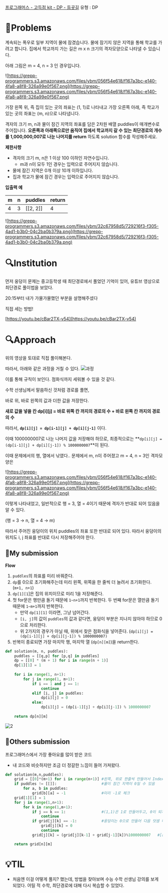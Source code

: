 

[프로그래머스 - 고득점 kit - DP - 등굣길](https://school.programmers.co.kr/learn/courses/30/lessons/42898)
유형 : DP

# 📖Problems

계속되는 폭우로 일부 지역이 물에 잠겼습니다. 물에 잠기지 않은 지역을 통해 학교를 가려고 합니다. 집에서 학교까지 가는 길은 m x n 크기의 격자모양으로 나타낼 수 있습니다.

아래 그림은 m = 4, n = 3 인 경우입니다.

![https://grepp-programmers.s3.amazonaws.com/files/ybm/056f54e618/f167a3bc-e140-4fa8-a8f8-326a99e0f567.png](https://grepp-programmers.s3.amazonaws.com/files/ybm/056f54e618/f167a3bc-e140-4fa8-a8f8-326a99e0f567.png)

가장 왼쪽 위, 즉 집이 있는 곳의 좌표는 (1, 1)로 나타내고 가장 오른쪽 아래, 즉 학교가 있는 곳의 좌표는 (m, n)으로 나타냅니다.

격자의 크기 m, n과 물이 잠긴 지역의 좌표를 담은 2차원 배열 puddles이 매개변수로 주어집니다. **오른쪽과 아래쪽으로만 움직여 집에서 학교까지 갈 수 있는 최단경로의 개수를 1,000,000,007로 나눈 나머지를 return** 하도록 solution 함수를 작성해주세요.

**제한사항**

- 격자의 크기 m, n은 1 이상 100 이하인 자연수입니다.
    - m과 n이 모두 1인 경우는 입력으로 주어지지 않습니다.
- 물에 잠긴 지역은 0개 이상 10개 이하입니다.
- 집과 학교가 물에 잠긴 경우는 입력으로 주어지지 않습니다.

**입출력 예**

| m | n | puddles | return |
| --- | --- | --- | --- |
| 4 | 3 | [[2, 2]] | 4 |

![https://grepp-programmers.s3.amazonaws.com/files/ybm/32c67958d5/729216f3-f305-4ad1-b3b0-04c2ba0b379a.png](https://grepp-programmers.s3.amazonaws.com/files/ybm/32c67958d5/729216f3-f305-4ad1-b3b0-04c2ba0b379a.png)

# 🔍Institution

먼저 웅덩이 문제는 중고등학생 때 최단경로에서 풀었던 기억이 있어, 유튜브 영상으로 최단경로 풀이법을 보았다.

20:15부터 내가 가물가물했던 부분을 설명해주셨다

직접 세는 방법!

[https://youtu.be/cBar2TX-v54](https://youtu.be/cBar2TX-v54)

# 🔍Approach

위의 영상을 토대로 직접 풀이해본다.

따라서, 아래와 같은 과정을 거칠 수 있다.
![과정](https://user-images.githubusercontent.com/101111603/218303497-f6545719-ee59-45ba-9a59-66995d861f73.gif)


이를 통해 규칙이 보인다. 점화식까지 세워볼 수 있을 것 같다.

수학 선생님께서 말씀하신 것처럼 경로를 풀면,

바로 위, 바로 왼쪽의 값과 더한 값을 저장한다. 

**새로 값을 넣을 칸 dp[i][j] = 바로 위쪽 칸 까지의 경로의 수 + 바로 왼쪽 칸 까지의 경로의 수**

따라서, **`dp[i][j] = dp[i-1][j] + dp[i][j-1]`** 이다. 

이때 1000000007로 나눈 나머지 값을 저장해야 하므로, 최종적으로는 **`dp[i][j] = (dp[i-1][j] + dp[i][j-1]) % 1000000007`**이 된다.  

이때 문제에서의 행, 열에서 낚였다.. 문제에서 m, n이 주어졌고 m = 4, n = 3인 격자모양은 

![https://grepp-programmers.s3.amazonaws.com/files/ybm/056f54e618/f167a3bc-e140-4fa8-a8f8-326a99e0f567.png](https://grepp-programmers.s3.amazonaws.com/files/ybm/056f54e618/f167a3bc-e140-4fa8-a8f8-326a99e0f567.png)

이렇게 나타내었고, 일반적으로 행 = 3, 열 = 4이기 때문에 격자가 반대로 되어 있음을 알 수 있다.  

(행 = 3 → n, 열 = 4 → m)

따라서 주어진 웅덩이의 위치 puddles의 좌표 또한 반대로 되어 있다. 따라서 웅덩이의 위치도 i, j 좌표를 반대로 다시 저장해주어야 한다.

## 🚩My submission

**Flow** 

1. `puddles`의 좌표를 미리 바꿔준다.
2. `dp`를 0으로 초기화해주는데 미리 왼쪽, 위쪽을 한 줄씩 더 늘려서 초기화한다. (`m+1, n+1`)
3. `dp[1][1`]은 집의 위치이므로 미리 1을 저장해준다.
4. 첫 for문은 행만큼 돌기 때문에 `1~n+1`까지 반복한다. 두 번째 for문은 열만큼 돌기 때문에 `1~m+1`까지 반복한다.
    - 만약 `dp[1][1]` 이라면, 그냥 넘어간다.
    - `[i, j]`의 값이 `puddles`의 값과 같다면, 웅덩이 부분은 지나지 않아야 하므로 0으로 처리한다.
    - 위 2가지의 경우가 아닐 때, 위에서 찾은 점화식을 넣어준다. (`dp[i][j] = (dp[i-1][j] + dp[i][j-1]) % 1000000007)`
5. 반복이 종료되면 가장 마지막 행, 마지막 열 (`dp[n][m]`)을 return한다.

```python
def solution(m, n, puddles):
    puddles = [[q,p] for [p,q] in puddles]  
    dp = [[0] * (m + 1) for i in range(n + 1)] 
    dp[1][1] = 1
    
    for i in range(1, n+1):
        for j in range(1, m+1):
            if i == 1 and j == 1:
                continue
            elif [i, j] in puddles:
                dp[i][j] = 0
            else:
                dp[i][j] = (dp[i-1][j] + dp[i][j-1]) % 1000000007
                
    return dp[n][m]
```
![2](https://user-images.githubusercontent.com/101111603/218303530-164822b4-ff02-4493-995b-297e481d571e.JPG)


## 🚩Others submission

프로그래머스에서 가장 좋아요를 많이 받은 코드

- 내 코드와 비슷하지만 조금 더 정갈한 느낌이 들어 가져왔다.

```python
def solution(m,n,puddles):
    grid = [[0]*(m+1) for i in range(n+1)] #왼쪽, 위로 한줄씩 만들어서 IndexError 방지
    if puddles != [[]]:                    #물이 잠긴 지역이 0일 수 있음
        for a, b in puddles:
            grid[b][a] = -1                #미리 -1로 체크
    grid[1][1] = 1
    for j in range(1,n+1):
        for k in range(1,m+1):
            if j == k == 1:                #(1,1)은 1로 만들어두고, 0이 되지 않도록
                continue
            if grid[j][k] == -1:           #웅덩이는 0으로 만들어 다음 덧셈 때 영향끼치지 않게
                grid[j][k] = 0
                continue
            grid[j][k] = (grid[j][k-1] + grid[j-1][k])%1000000007   #[a,b] = [a-1,b] + [a,b-1] 공식

    return grid[n][m]
```

# 💡TIL

- 처음엔 이걸 어떻게 풀지? 했는데, 방법을 찾아보며 수능 수학 선생님 강의를 보게 되었다. 어릴 적 수학, 최단경로에 대해 다시 복습할 수 있었다.
